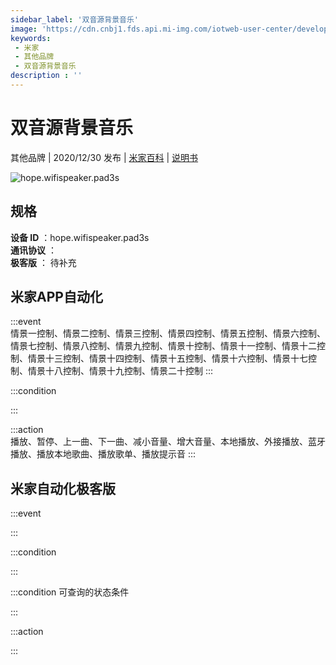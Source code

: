 ```yaml
---
sidebar_label: '双音源背景音乐'
image: 'https://cdn.cnbj1.fds.api.mi-img.com/iotweb-user-center/developer_16790489367673Hpu0JyA.png?GalaxyAccessKeyId=AKVGLQWBOVIRQ3XLEW&Expires=9223372036854775807&Signature=uLOe6uTKHWAUZGV0RpzZ9RlNrR0='
keywords: 
 - 米家
 - 其他品牌
 - 双音源背景音乐
description : ''
---
```

# 双音源背景音乐

其他品牌 | 2020/12/30 发布 | [米家百科](https://home.mi.com/webapp/content/baike/product/index.html?model=hope.wifispeaker.pad3s) | [说明书](https://home.mi.com/views/introduction.html?model=hope.wifispeaker.pad3s&region=cn)

![hope.wifispeaker.pad3s](https://cdn.cnbj1.fds.api.mi-img.com/iotweb-user-center/developer_16790489367673Hpu0JyA.png?GalaxyAccessKeyId=AKVGLQWBOVIRQ3XLEW&Expires=9223372036854775807&Signature=uLOe6uTKHWAUZGV0RpzZ9RlNrR0=)

## 规格  
> 
**设备 ID** ：hope.wifispeaker.pad3s  
**通讯协议** ：  
**极客版**  ： 待补充 


## 米家APP自动化  

:::event  
情景一控制、情景二控制、情景三控制、情景四控制、情景五控制、情景六控制、情景七控制、情景八控制、情景九控制、情景十控制、情景十一控制、情景十二控制、情景十三控制、情景十四控制、情景十五控制、情景十六控制、情景十七控制、情景十八控制、情景十九控制、情景二十控制
:::

:::condition  

:::

:::action   
播放、暂停、上一曲、下一曲、减小音量、增大音量、本地播放、外接播放、蓝牙播放、播放本地歌曲、播放歌单、播放提示音
:::

## 米家自动化极客版  

:::event  

:::

:::condition  

:::

:::condition 可查询的状态条件  

:::

:::action  

:::

        
